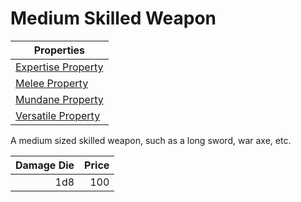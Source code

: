 # Medium Skilled Weapon

| Properties                                                              |
| ----------------------------------------------------------------------- |
| [Expertise Property](../../Weapon%20Properties/Expertise%20Property.md) |
| [Melee Property](../../Weapon%20Properties/Melee%20Property.md)         |
| [Mundane Property](../../Material%20Properties/Mundane%20Property.md)   |
| [Versatile Property](../../Weapon%20Properties/Versatile%20Property.md) |

A medium sized skilled weapon, such as a long sword, war axe, etc.

| Damage Die | Price |
| ---------: | ----: |
|        1d8 |   100 |
